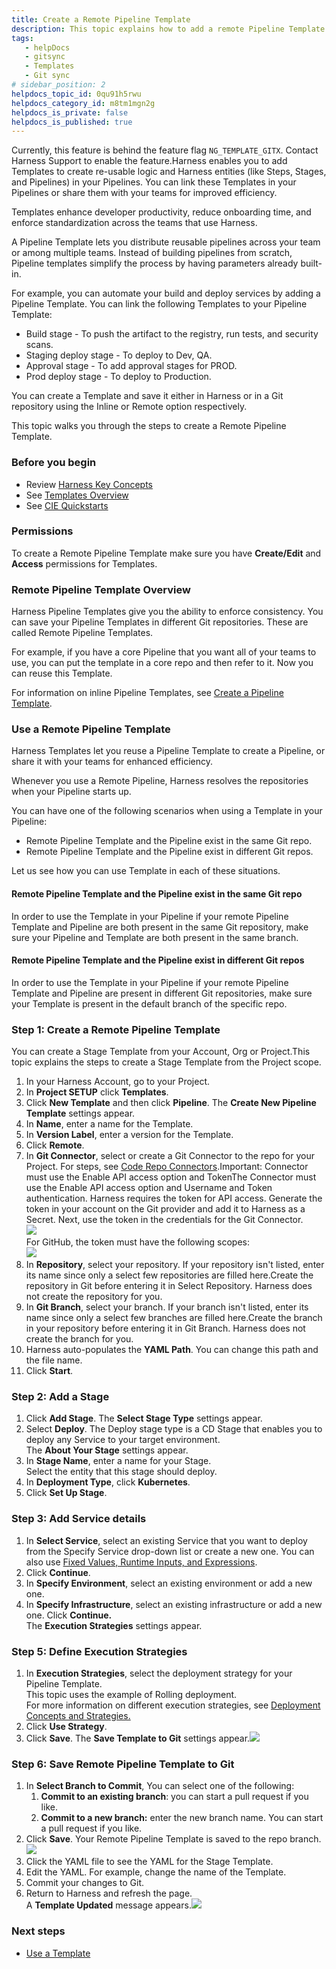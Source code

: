 ```yaml
---
title: Create a Remote Pipeline Template
description: This topic explains how to add a remote Pipeline Template in Harness.
tags: 
   - helpDocs
   - gitsync
   - Templates
   - Git sync
# sidebar_position: 2
helpdocs_topic_id: 0qu91h5rwu
helpdocs_category_id: m8tm1mgn2g
helpdocs_is_private: false
helpdocs_is_published: true
---
```


Currently, this feature is behind the feature flag `NG_TEMPLATE_GITX`. Contact Harness Support to enable the feature.​​Harness enables you to add Templates to create re-usable logic and Harness entities (like Steps, Stages, and Pipelines) in your Pipelines.​ You can link these Templates in your Pipelines or share them with your teams for improved efficiency.

Templates enhance developer productivity, reduce onboarding time, and enforce standardization across the teams that use Harness.​

A Pipeline Template lets you distribute reusable pipelines across your team or among multiple teams.​ Instead of building pipelines from scratch, Pipeline templates simplify the process by having parameters already built-in.

For example, you can automate your build and deploy services by adding a Pipeline Template.​ You can link the following Templates to your Pipeline Template:

* Build stage - To push the artifact to the registry, run tests, and security scans.​
* Staging deploy stage - To deploy to Dev, QA.​
* Approval stage - To add approval stages for PROD.​
* Prod deploy stage - To deploy to Production.​

You can create a Template and save it either in Harness or in a Git repository using the Inline or Remote option respectively.​​

This topic walks you through the steps to create a Remote Pipeline Template.​​

### Before you begin

* Review [Harness Key Concepts​​](/article/4o7oqwih6h-harness-key-concepts)
* See [Templates Overview​](/article/6tl8zyxeol-template)
* See [CIE Quickstarts​​](/article/x0d77ktjw8-ci-pipeline-quickstart)

### Permissions

To create a Remote Pipeline Template make sure you have **Create/Edit** and **Access** permissions for Templates.​

### Remote Pipeline Template Overview

Harness Pipeline Templates give you the ability to enforce consistency. You can save your Pipeline Templates in different Git repositories. These are called Remote Pipeline Templates.

For example, if you have a core Pipeline that you want all of your teams to use, you can put the template in a core repo and then refer to it. Now you can reuse this Template.​

For information on inline Pipeline Templates, see [Create a Pipeline Template](/article/gvbaldmib5-create-pipeline-template).

### Use a Remote Pipeline Template

Harness Templates let you reuse a Pipeline Template to create a Pipeline, or share it with your teams for enhanced efficiency.

Whenever you use a Remote Pipeline, Harness resolves the repositories when your Pipeline starts up. ​

You can have one of the following scenarios when using a Template in your Pipeline:​​

* ​Remote Pipeline Template and the Pipeline exist in the same Git repo.​
* Remote Pipeline Template and the Pipeline exist in different Git repos​.​

Let us see how you can use Template in each of these situations.​​

#### Remote Pipeline Template and the Pipeline exist in the same Git repo

In order to use the Template in your Pipeline if your remote Pipeline Template and Pipeline are both present in the same Git repository, make sure your Pipeline and Template are both present in the same branch.​​​

#### Remote Pipeline Template and the Pipeline exist in different Git repos

In order to use the Template in your Pipeline if your remote Pipeline Template and Pipeline are present in different Git repositories,​ make sure your Template is present in the default branch of the specific repo.​​

### Step 1: Create a Remote Pipeline Template

You can create a Stage Template from your Account, Org or Project. ​This topic explains the steps to create a Stage Template from the Project scope.

1. In your Harness Account, go to your Project.​​
2. In **Project SETUP** click **Templates**.​
3. Click **New Template** and then click **Pipeline**.​ The **Create New Pipeline Template** settings appear.
4. In **Name**, enter a name for the Template.​​
5. In **Version Label**, enter a version for the Template.​​
6. Click **Remote**.​
7. In **Git Connector**, select or create a Git Connector to the repo for your Project.​ For steps, see [Code Repo Connectors](/category/xyexvcc206-ref-source-repo-provider).Important: Connector must use the Enable API access option and TokenThe Connector must use the Enable API access option and Username and Token authentication. ​Harness requires the token for API access. Generate the token in your account on the Git provider and add it to Harness as a Secret. Next, use the token in the credentials for the Git Connector.​​  
![](https://files.helpdocs.io/kw8ldg1itf/articles/0qu91h5rwu/1663674040428/screenshot-2022-09-15-at-7-59-53-pm.png)  
For GitHub, the token must have the following scopes:​  
![](https://files.helpdocs.io/kw8ldg1itf/articles/0qu91h5rwu/1663674059828/screenshot-2022-09-15-at-8-01-11-pm.png)
8. In **Repository**, select your repository.​ If your repository isn't listed, enter its name since only a select few repositories are filled here.​Create the repository in Git before entering it in Select Repository. ​Harness does not create the repository for you.​
9. In **Git Branch**, select your branch.​ If your branch isn't listed, enter its name since only a select few branches are filled here.Create the branch in your repository before entering it in Git Branch. ​Harness does not create the branch for you.​​
10. ​Harness auto-populates the **YAML Path**.​ You can change this path and the file name.
11. Click **Start**.​​​

### Step 2: Add a Stage

1. Click **Add Stage**. ​The **Select Stage Type** settings appear.
2. Select **Deploy**. ​The Deploy stage type is a CD Stage that enables you to deploy any Service to your target environment.  
The **About Your Stage** settings appear.​
3. In **Stage Name**, enter a name for your Stage.​  
Select the entity that this stage should deploy.
4. In **Deployment Type**, click **Kubernetes**.
5. Click **Set Up Stage**.​

### Step 3: Add Service details

1. In **Select Service**, select an existing Service that you want to deploy from the Specify Service drop-down list or create a new one.​ You can also use [Fixed Values, Runtime Inputs, and Expressions](/article/f6yobn7iq0-runtime-inputs).
2. Click **Continue**.
3. In **Specify Environment**, select an existing environment or add a new one.​
4. In **Specify Infrastructure**, select an existing infrastructure or add a new one.​ Click **Continue.**  
The **Execution Strategies** settings appear.

### Step 5: Define Execution Strategies

1. In **Execution Strategies**, select the deployment strategy for your Pipeline Template.​  
This topic uses the example of Rolling deployment.​  
For more information on different execution strategies, see [Deployment Concepts and Strategies.](/article/0zsf97lo3c-deployment-concepts)
2. Click **Use Strategy**.​
3. Click **Save**. The **Save Template to Git** settings appear.![](https://files.helpdocs.io/kw8ldg1itf/articles/0qu91h5rwu/1663730450752/screenshot-2022-09-21-at-8-50-27-am.png)

### Step 6: Save Remote Pipeline Template to Git

1. In **Select Branch to Commit**, You can select one of the following:​​
	1. **Commit to an existing branch**: you can start a pull request if you like.​​​
	2. **Commit to a new branch:​** enter the new branch name. You can start a pull request if you like.​​
2. Click **Save**. ​Your Remote Pipeline Template is saved to the repo branch.​​![](https://files.helpdocs.io/kw8ldg1itf/articles/0qu91h5rwu/1663730866418/screenshot-2022-09-21-at-8-56-43-am.png)
3. Click the YAML file to see the YAML for the Stage Template.​​
4. Edit the YAML. For example, change the name of the Template.​​​
5. Commit your changes to Git.​​​
6. Return to Harness and refresh the page.​​​​  
A **Template Updated** message appears.​​![](https://files.helpdocs.io/kw8ldg1itf/articles/0qu91h5rwu/1663731064230/screenshot-2022-09-21-at-9-00-46-am.png)

### Next steps

* [Use a Template](/article/1re7pz9bj8-use-a-template)

